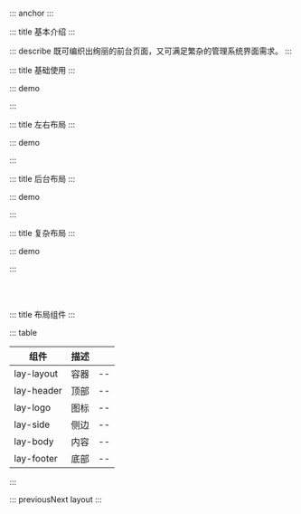 ::: anchor
:::

::: title 基本介绍
:::

::: describe 既可编织出绚丽的前台页面，又可满足繁杂的管理系统界面需求。
:::

::: title 基础使用
:::

::: demo

<template>
  <lay-layout class="example">
    <lay-header>header</lay-header>
    <lay-body>content</lay-body>
    <lay-footer>footer</lay-footer>
  </lay-layout>
</template>

<script>
import { ref } from 'vue';

export default {
  setup() {

    return {
    }
  }
}
</script>

<style>
.example .layui-footer,
.example .layui-header {
  line-height: 60px;
  text-align: center;
  background: #87ca9a;
  color: white;
}
.example .layui-side {
  display: flex;
  background: #77c38c;
  align-items: center;
  justify-content: center;
  color: white;
}
.example .layui-body {
  display: flex;
  background: #5FB878;
  align-items: center;
  justify-content: center;
  color: white;
}
</style>

:::

::: title 左右布局
:::

::: demo

<template>
  <lay-layout class="example">
    <lay-side>left</lay-side>
    <lay-body>content</lay-body>
    <lay-side>right</lay-side>
  </lay-layout>
</template>

<script>
import { ref } from 'vue';

export default {
  setup() {

    return {
    }
  }
}
</script>
<style>
.example .layui-footer,
.example .layui-header {
  line-height: 60px;
  text-align: center;
  background: #87ca9a;
  color: white;
}
.example .layui-side {
  display: flex;
  background: #77c38c;
  align-items: center;
  justify-content: center;
  color: white;
}
.example .layui-body {
  display: flex;
  background: #5FB878;
  align-items: center;
  justify-content: center;
  color: white;
}
</style>

:::

::: title 后台布局
:::

::: demo

<template>
  <lay-layout class="example">
    <lay-header>header</lay-header>
    <lay-layout>
      <lay-side>side</lay-side>
      <lay-body>content</lay-body>
    </lay-layout>
  </lay-layout>
</template>

<script>
import { ref } from 'vue';

export default {
  setup() {

    return {
    }
  }
}
</script>
<style>
.example .layui-footer,
.example .layui-header {
  line-height: 60px;
  text-align: center;
  background: #87ca9a;
  color: white;
}
.example .layui-side {
  display: flex;
  background: #77c38c;
  align-items: center;
  justify-content: center;
  color: white;
}
.example .layui-body {
  display: flex;
  background: #5FB878;
  align-items: center;
  justify-content: center;
  color: white;
}
</style>

:::

::: title 复杂布局
:::

::: demo

<template>
  <lay-layout class="example">
    <lay-side>side</lay-side>
    <lay-layout>
      <lay-header>header</lay-header>
      <lay-body>body</lay-body>
      <lay-footer>footer</lay-footer>
    </lay-layout>
  </lay-layout>
  <hr>
  <lay-layout class="example">
    <lay-layout>
      <lay-header>header</lay-header>
      <lay-body>body</lay-body>
      <lay-footer>footer</lay-footer>
    </lay-layout>
    <lay-side>side</lay-side>
  </lay-layout>
  <hr>
  <lay-layout class="example">
    <lay-header>Header</lay-header>
    <lay-body>
      <lay-layout>
        <lay-side :width="160">Left</lay-side>
        <lay-body>Content</lay-body>
      </lay-layout>
    </lay-body>
    <lay-footer>Footer</lay-footer>
  </lay-layout>
  <hr>
  <lay-layout class="example">
    <lay-header>Header</lay-header>
    <lay-body>
      <lay-layout>
        <lay-body>Content</lay-body>
        <lay-side :width="160">Right</lay-side>
      </lay-layout>
    </lay-body>
    <lay-footer>Footer</lay-footer>
  </lay-layout>
</template>

<script>
import { ref } from 'vue';

export default {
  setup() {

    return {
    }
  }
}
</script>
<style>
.example .layui-footer,
.example .layui-header {
  line-height: 60px;
  text-align: center;
  background: #87ca9a;
  color: white;
}
.example .layui-side {
  display: flex;
  background: #77c38c;
  align-items: center;
  justify-content: center;
  color: white;
}
.example .layui-body {
  display: flex;
  background: #5FB878;
  align-items: center;
  justify-content: center;
  color: white;
}
</style>

:::

<br>
<br>

::: title 布局组件
:::

::: table

| 组件       | 描述 |     |
| ---------- | ---- | --- |
| lay-layout | 容器 | --  |
| lay-header | 顶部 | --  |
| lay-logo   | 图标 | --  |
| lay-side   | 侧边 | --  |
| lay-body   | 内容 | --  |
| lay-footer | 底部 | --  |

:::

 

::: previousNext layout
:::